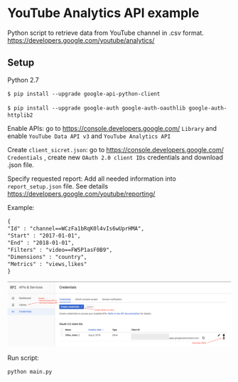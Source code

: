 # YouTube Analytics API example
 
Python script to retrieve data from YouTube channel in .csv format.  
https://developers.google.com/youtube/analytics/
## Setup

Python 2.7

```
$ pip install --upgrade google-api-python-client

$ pip install --upgrade google-auth google-auth-oauthlib google-auth-httplib2
```
Enable APIs:
go to https://console.developers.google.com/   ```Library``` and enable ```YouTube Data API v3```  and ```YouTube Analytics API ``` 

Create ```client_sicret.json```:
go to https://console.developers.google.com/ ```Credentials``` , create new ```OAuth 2.0 client IDs``` credentials and download .json file.  



Specify requested report:
Add all needed information into ```report_setup.json```  file.
See details https://developers.google.com/youtube/reporting/

Example:
```
{
"Id" : "channel==WCzFa1bRqK0l4vIs6wUprHMA",
"Start" : "2017-01-01",
"End" : "2018-01-01",
"Filters" : "video==FW5P1asF0B9",
"Dimensions" : "country",
"Metrics" : "views,likes"
}
```
![](./ScreenShot.png)

Run script:
```
python main.py
```
